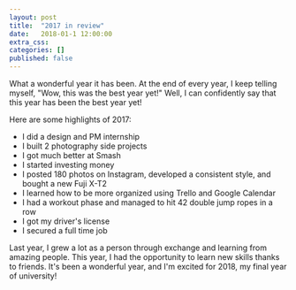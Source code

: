 ```yaml
---
layout: post
title:  "2017 in review"
date:   2018-01-1 12:00:00
extra_css:
categories: []
published: false
---
```


What a wonderful year it has been. At the end of every year, I keep telling
myself, "Wow, this was the best year yet!" Well, I can confidently say that this
year has been the best year yet!

Here are some highlights of 2017:
- I did a design and PM internship
- I built 2 photography side projects
- I got much better at Smash
- I started investing money
- I posted 180 photos on Instagram, developed a consistent style, and bought a new Fuji X-T2
- I learned how to be more organized using Trello and Google Calendar
- I had a workout phase and managed to hit 42 double jump ropes in a row
- I got my driver's license
- I secured a full time job

Last year, I grew a lot as a person through exchange and learning from amazing
people. This year, I had the opportunity to learn new skills thanks to friends.
It's been a wonderful year, and I'm excited for 2018, my final year of
university!
